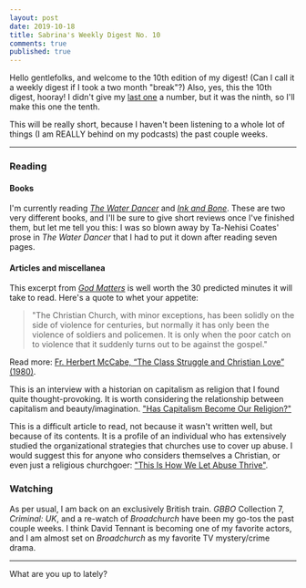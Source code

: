 ```yaml
---
layout: post
date: 2019-10-18
title: Sabrina's Weekly Digest No. 10
comments: true
published: true
---
```


Hello gentlefolks, and welcome to the 10th edition of my digest! (Can I call it a weekly digest if I took a two month "break"?) 
Also, yes, this the 10th digest, hooray! I didn't give my [last one](https://sdrp.me/2019/10/14/digest-special-indigenous-peoples/) a number, but it was the ninth, so I'll make this one the tenth. 

This will be really short, because I haven't been listening to a whole lot of things (I am REALLY behind on my podcasts) the past couple weeks.  

___

### Reading

#### Books

I'm currently reading [*The Water Dancer*](https://g.co/kgs/rqytM3) and [*Ink and Bone*](https://g.co/kgs/TYm6hp). These are two very different books, and I'll be sure to give short reviews once I've finished them, but let me tell you this: I was so blown away by Ta-Nehisi Coates' prose in *The Water Dancer* that I had to put it down after reading seven pages.

#### Articles and miscellanea

This excerpt from [*God Matters*](https://g.co/kgs/xxaw9Z) is well worth the 30 predicted minutes it will take to read. Here's a quote to whet your appetite: 

> "The Christian Church, with minor exceptions, has been solidly on the side of violence for centuries, but normally it has only been the violence of soldiers and policemen. It is only when the poor catch on to violence that it suddenly turns out to be against the gospel."

Read more: [Fr. Herbert McCabe, “The Class Struggle and Christian Love” (1980)](https://medium.com/@taycross/fr-herbert-mccabe-the-class-struggle-and-christian-love-1980-684842ebce61).

This is an interview with a historian on capitalism as religion that I found quite thought-provoking. It is worth considering the relationship between capitalism and beauty/imagination. ["Has Capitalism Become Our Religion?"](https://g.co/kgs/xxaw9Z)

This is a difficult article to read, not because it wasn't written well, but because of its contents. It is a profile of an individual who has extensively studied the organizational strategies that churches use to cover up abuse. I would suggest this for anyone who considers themselves a Christian, or even just a religious churchgoer: ["This Is How We Let Abuse Thrive"](https://sojo.net/magazine/november-2019/how-we-let-abuse-thrive).

### Watching

As per usual, I am back on an exclusively British train. _GBBO_ Collection 7, _Criminal: UK_, and a re-watch of _Broadchurch_ have been my go-tos the past couple weeks. I think David Tennant is becoming one of my favorite actors, and I am almost set on _Broadchurch_ as my favorite TV mystery/crime drama.

___

What are you up to lately?

